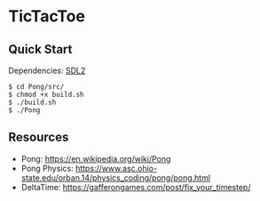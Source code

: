 # TicTacToe

## Quick Start

Dependencies: [SDL2]
```console
$ cd Pong/src/
$ chmod +x build.sh
$ ./build.sh
$ ./Pong
```

## Resources
- Pong: https://en.wikipedia.org/wiki/Pong
- Pong Physics: https://www.asc.ohio-state.edu/orban.14/physics_coding/pong/pong.html
- DeltaTime: https://gafferongames.com/post/fix_your_timestep/

[SDL2]: https://www.libsdl.org/
